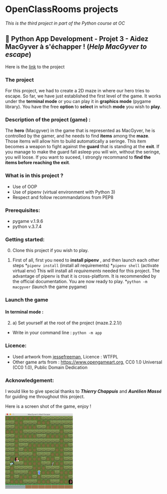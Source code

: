 # OpenClassRooms projects
*This is the third project in part of the Python course at OC*

## :snake: Python App Development - Projet 3 - Aidez MacGyver à s'échapper ! (*Help MacGyver to escape*)

Here is the [link](https://github.com/jonathanreveille/maze2.2.1.) to the project

### The project
For this project, we had to create a 2D maze in where our hero tries to escape.
So far, we have just established the first level of the game. It works under 
the **terminal mode** or you can play it in **graphics mode** (pygame library).
You have the free **option** to **select** in which **mode** you wish to **play**.

### Description of the project (game) :
The **hero** (Macgyver) in the game that is represented as MacGyver, he is controlled by the gamer,
and he needs to find **items** among the **maze**. Those items will allow him to build automatically
a seringe. This item becomes a weapon to fight against the **guard** that is standing at the **exit**.
If you manage to make the guard fall asleep you will win, without the seringe, you will
loose. If you want to suceed, I strongly recommand to **find the items before reaching the exit**. 

### What is in this project ?
- Use of OOP
- Use of pipenv (virtual environment with Python 3)
- Respect and follow recommandations from PEP8

### Prerequisites:
- pygame v.1.9.6
- python v.3.7.4

### Getting started:
0. Clone this project if you wish to play.

1. First of all, first you need to **install pipenv** ,
  and then launch each other steps
*`pipenv install` (install all requirements)
*`pipenv shell` (activate virtual env)
This will install all *requirements* needed for this project.
The advantage of pipenv is that it is cross-platform. It is 
recommended by the official documentation. 
You are now ready to play.
*`python -m macgyver` (launch the game pygame)

### Launch the game
#### In terminal mode :
2. a) Set yourself at the root of the project (maze.2.2.1/)
*  Write in your command line : 
`python -m app`


### Licence:
* Used artwork from [jessefreeman](https://www.jessefreeman.com), Licence : WTFPL
* Other game arts from : https://www.opengameart.org, CC0 1.0 Universal (CC0 1.0), Public Domain Dedication

### Acknowledgement:
I would like to give special thanks to ***Thierry Chappuis*** and ***Aurélien Massé***
for guiding me throughout this project.

Here is a screen shot of the game, enjoy ! 



![Game Screenshot](/macgyver/image/screenshot.png)

